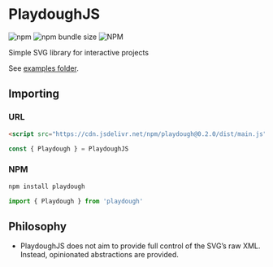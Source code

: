# PlaydoughJS

![npm](https://img.shields.io/npm/v/playdough)
![npm bundle size](https://img.shields.io/bundlephobia/min/playdough)
![NPM](https://img.shields.io/npm/l/playdough)

Simple SVG library for interactive projects

See [examples folder](/examples).

## Importing

### URL

```html
<script src="https://cdn.jsdelivr.net/npm/playdough@0.2.0/dist/main.js"></script>
```

```javascript
const { Playdough } = PlaydoughJS
```

### NPM
```sh
npm install playdough
```

```javascript
import { Playdough } from 'playdough'
```

## Philosophy
- PlaydoughJS does not aim to provide full control of the SVG’s raw XML. Instead, opinionated abstractions are provided.